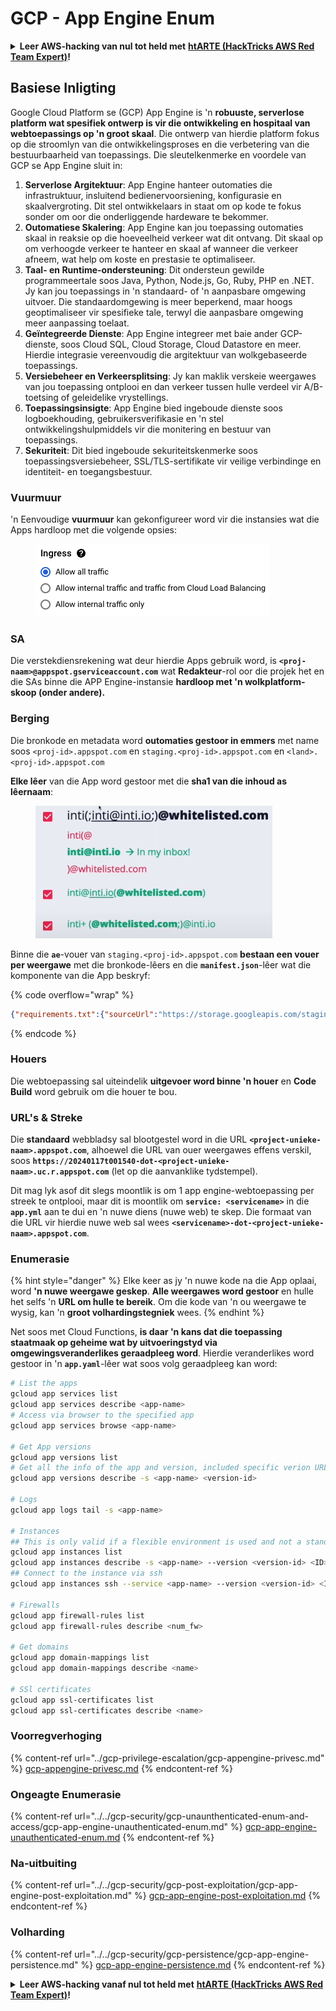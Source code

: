 # GCP - App Engine Enum

<details>

<summary><strong>Leer AWS-hacking van nul tot held met</strong> <a href="https://training.hacktricks.xyz/courses/arte"><strong>htARTE (HackTricks AWS Red Team Expert)</strong></a><strong>!</strong></summary>

Ander maniere om HackTricks te ondersteun:

* As jy jou **maatskappy geadverteer wil sien in HackTricks** of **HackTricks in PDF wil aflaai**, kyk na die [**SUBSCRIPTION PLANS**](https://github.com/sponsors/carlospolop)!
* Kry die [**amptelike PEASS & HackTricks swag**](https://peass.creator-spring.com)
* Ontdek [**The PEASS Family**](https://opensea.io/collection/the-peass-family), ons versameling eksklusiewe [**NFTs**](https://opensea.io/collection/the-peass-family)
* **Sluit aan by die** 💬 [**Discord-groep**](https://discord.gg/hRep4RUj7f) of die [**telegram-groep**](https://t.me/peass) of **volg** ons op **Twitter** 🐦 [**@hacktricks_live**](https://twitter.com/hacktricks_live)**.**
* **Deel jou hacking-truuks deur PRs in te dien by die** [**HackTricks**](https://github.com/carlospolop/hacktricks) en [**HackTricks Cloud**](https://github.com/carlospolop/hacktricks-cloud) github-repos.

</details>

## Basiese Inligting <a href="#reviewing-app-engine-configurations" id="reviewing-app-engine-configurations"></a>


Google Cloud Platform se (GCP) App Engine is 'n **robuuste, serverlose platform wat spesifiek ontwerp is vir die ontwikkeling en hospitaal van webtoepassings op 'n groot skaal**. Die ontwerp van hierdie platform fokus op die stroomlyn van die ontwikkelingsproses en die verbetering van die bestuurbaarheid van toepassings. Die sleutelkenmerke en voordele van GCP se App Engine sluit in:

1. **Serverlose Argitektuur**: App Engine hanteer outomaties die infrastruktuur, insluitend bedienervoorsiening, konfigurasie en skaalvergroting. Dit stel ontwikkelaars in staat om op kode te fokus sonder om oor die onderliggende hardeware te bekommer.
2. **Outomatiese Skalering**: App Engine kan jou toepassing outomaties skaal in reaksie op die hoeveelheid verkeer wat dit ontvang. Dit skaal op om verhoogde verkeer te hanteer en skaal af wanneer die verkeer afneem, wat help om koste en prestasie te optimaliseer.
3. **Taal- en Runtime-ondersteuning**: Dit ondersteun gewilde programmeertale soos Java, Python, Node.js, Go, Ruby, PHP en .NET. Jy kan jou toepassings in 'n standaard- of 'n aanpasbare omgewing uitvoer. Die standaardomgewing is meer beperkend, maar hoogs geoptimaliseer vir spesifieke tale, terwyl die aanpasbare omgewing meer aanpassing toelaat.
4. **Geïntegreerde Dienste**: App Engine integreer met baie ander GCP-dienste, soos Cloud SQL, Cloud Storage, Cloud Datastore en meer. Hierdie integrasie vereenvoudig die argitektuur van wolkgebaseerde toepassings.
5. **Versiebeheer en Verkeersplitsing**: Jy kan maklik verskeie weergawes van jou toepassing ontplooi en dan verkeer tussen hulle verdeel vir A/B-toetsing of geleidelike vrystellings.
6. **Toepassingsinsigte**: App Engine bied ingeboude dienste soos logboekhouding, gebruikersverifikasie en 'n stel ontwikkelingshulpmiddels vir die monitering en bestuur van toepassings.
7. **Sekuriteit**: Dit bied ingeboude sekuriteitskenmerke soos toepassingsversiebeheer, SSL/TLS-sertifikate vir veilige verbindinge en identiteit- en toegangsbestuur.

### Vuurmuur

'n Eenvoudige **vuurmuur** kan gekonfigureer word vir die instansies wat die Apps hardloop met die volgende opsies:

<figure><img src="../../../.gitbook/assets/image (3) (1) (2).png" alt=""><figcaption></figcaption></figure>

### SA

Die verstekdiensrekening wat deur hierdie Apps gebruik word, is **`<proj-naam>@appspot.gserviceaccount.com`** wat **Redakteur**-rol oor die projek het en die SAs binne die APP Engine-instansie **hardloop met 'n wolkplatform-skoop (onder andere).**

### Berging

Die bronkode en metadata word **outomaties gestoor in emmers** met name soos `<proj-id>.appspot.com` en `staging.<proj-id>.appspot.com` en `<land>.<proj-id>.appspot.com`&#x20;

**Elke lêer** van die App word gestoor met die **sha1 van die inhoud as lêernaam**:

<figure><img src="../../../.gitbook/assets/image (4) (6).png" alt=""><figcaption></figcaption></figure>

Binne die **`ae`**-vouer van `staging.<proj-id>.appspot.com` **bestaan een vouer per weergawe** met die bronkode-lêers en die **`manifest.json`**-lêer wat die komponente van die App beskryf:

{% code overflow="wrap" %}
```json
{"requirements.txt":{"sourceUrl":"https://storage.googleapis.com/staging.onboarding-host-98efbf97812843.appspot.com/a270eedcbe2672c841251022b7105d340129d108","sha1Sum":"a270eedc_be2672c8_41251022_b7105d34_0129d108"},"main_test.py":{"sourceUrl":"https://storage.googleapis.com/staging.onboarding-host-98efbf97812843.appspot.com/0ca32fd70c953af94d02d8a36679153881943f32","sha1Sum":"0ca32fd7_0c953af9_4d02d8a ...
```
{% endcode %}

### Houers

Die webtoepassing sal uiteindelik **uitgevoer word binne 'n houer** en **Code Build** word gebruik om die houer te bou.

### URL's & Streke

Die **standaard** webbladsy sal blootgestel word in die URL **`<project-unieke-naam>.appspot.com`**, alhoewel die URL van ouer weergawes effens verskil, soos **`https://20240117t001540-dot-<project-unieke-naam>.uc.r.appspot.com`** (let op die aanvanklike tydstempel).

Dit mag lyk asof dit slegs moontlik is om 1 app engine-webtoepassing per streek te ontplooi, maar dit is moontlik om **`service: <servicename>`** in die **`app.yml`** aan te dui en 'n nuwe diens (nuwe web) te skep. Die formaat van die URL vir hierdie nuwe web sal wees **`<servicename>-dot-<project-unieke-naam>.appspot.com`**.

### Enumerasie

{% hint style="danger" %}
Elke keer as jy 'n nuwe kode na die App oplaai, word **'n nuwe weergawe geskep**. **Alle weergawes word gestoor** en hulle het selfs 'n **URL om hulle te bereik**. Om die kode van 'n ou weergawe te wysig, kan 'n **groot volhardingstegniek** wees.
{% endhint %}

Net soos met Cloud Functions, **is daar 'n kans dat die toepassing staatmaak op geheime wat by uitvoeringstyd via omgewingsveranderlikes geraadpleeg word**. Hierdie veranderlikes word gestoor in 'n **`app.yaml`**-lêer wat soos volg geraadpleeg kan word:
```bash
# List the apps
gcloud app services list
gcloud app services describe <app-name>
# Access via browser to the specified app
gcloud app services browse <app-name>

# Get App versions
gcloud app versions list
# Get all the info of the app and version, included specific verion URL and the env
gcloud app versions describe -s <app-name> <version-id>

# Logs
gcloud app logs tail -s <app-name>

# Instances
## This is only valid if a flexible environment is used and not a standard one
gcloud app instances list
gcloud app instances describe -s <app-name> --version <version-id> <ID>
## Connect to the instance via ssh
gcloud app instances ssh --service <app-name> --version <version-id> <ID>

# Firewalls
gcloud app firewall-rules list
gcloud app firewall-rules describe <num_fw>

# Get domains
gcloud app domain-mappings list
gcloud app domain-mappings describe <name>

# SSl certificates
gcloud app ssl-certificates list
gcloud app ssl-certificates describe <name>
```
### Voorregverhoging

{% content-ref url="../gcp-privilege-escalation/gcp-appengine-privesc.md" %}
[gcp-appengine-privesc.md](../gcp-privilege-escalation/gcp-appengine-privesc.md)
{% endcontent-ref %}

### Ongeagte Enumerasie

{% content-ref url="../../gcp-security/gcp-unaunthenticated-enum-and-access/gcp-app-engine-unauthenticated-enum.md" %}
[gcp-app-engine-unauthenticated-enum.md](../../gcp-security/gcp-unaunthenticated-enum-and-access/gcp-app-engine-unauthenticated-enum.md)
{% endcontent-ref %}

### Na-uitbuiting

{% content-ref url="../../gcp-security/gcp-post-exploitation/gcp-app-engine-post-exploitation.md" %}
[gcp-app-engine-post-exploitation.md](../../gcp-security/gcp-post-exploitation/gcp-app-engine-post-exploitation.md)
{% endcontent-ref %}

### Volharding

{% content-ref url="../../gcp-security/gcp-persistence/gcp-app-engine-persistence.md" %}
[gcp-app-engine-persistence.md](../../gcp-security/gcp-persistence/gcp-app-engine-persistence.md)
{% endcontent-ref %}

<details>

<summary><strong>Leer AWS-hacking vanaf nul tot held met</strong> <a href="https://training.hacktricks.xyz/courses/arte"><strong>htARTE (HackTricks AWS Red Team Expert)</strong></a><strong>!</strong></summary>

Ander maniere om HackTricks te ondersteun:

* As jy jou **maatskappy geadverteer wil sien in HackTricks** of **HackTricks in PDF wil aflaai**, kyk na die [**SUBSCRIPTION PLANS**](https://github.com/sponsors/carlospolop)!
* Kry die [**amptelike PEASS & HackTricks swag**](https://peass.creator-spring.com)
* Ontdek [**The PEASS Family**](https://opensea.io/collection/the-peass-family), ons versameling eksklusiewe [**NFTs**](https://opensea.io/collection/the-peass-family)
* **Sluit aan by die** 💬 [**Discord-groep**](https://discord.gg/hRep4RUj7f) of die [**telegram-groep**](https://t.me/peass) of **volg** ons op **Twitter** 🐦 [**@hacktricks_live**](https://twitter.com/hacktricks_live)**.**
* **Deel jou haktruuks deur PR's in te dien by die** [**HackTricks**](https://github.com/carlospolop/hacktricks) en [**HackTricks Cloud**](https://github.com/carlospolop/hacktricks-cloud) github-repos.

</details>
